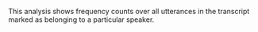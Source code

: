 This analysis shows frequency counts over all utterances in the transcript marked as belonging to a particular speaker. 
